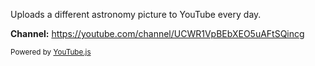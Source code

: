 Uploads a different astronomy picture to YouTube every day. 

**Channel:** https://youtube.com/channel/UCWR1VpBEbXEO5uAFtSQincg

<sup>Powered by [YouTube.js](https://github.com/LuanRT/YouTube.js)</sup>